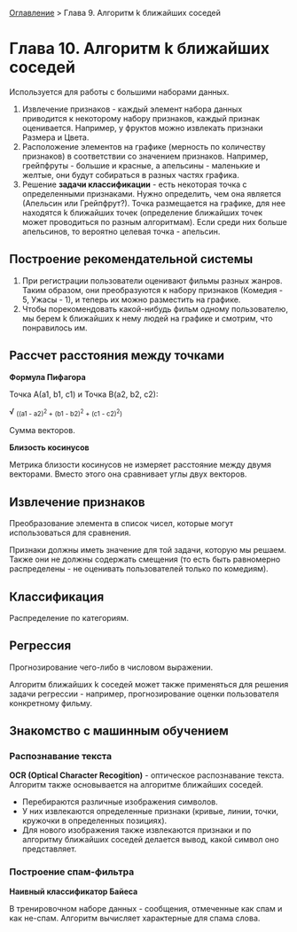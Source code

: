 [Оглавление](../../../#readme) > Глава 9. Алгоритм k ближайших соседей

# Глава 10. Алгоритм k ближайших соседей

Используется для работы с большими наборами данных.

1. Извлечение признаков - каждый элемент набора данных приводится к некоторому набору признаков, каждый признак оценивается. Например, у фруктов можно извлекать признаки Размера и Цвета.
2. Расположение элементов на графике (мерность по количеству признаков) в соответствии со значением признаков. Например, грейпфруты - большие и красные, а апельсины - маленькие и желтые, они будут собираться в разных частях графика.
3. Решение **задачи классификации** - есть некоторая точка с определенными признаками. Нужно определить, чем она является (Апельсин или Грейпфрут?). Точка размещается на графике, для нее находятся k ближайших точек (определение ближайших точек может проводиться по разным алгоритмам). Если среди них больше апельсинов, то вероятно целевая точка - апельсин.

## Построение рекомендательной системы

1. При регистрации пользователи оценивают фильмы разных жанров. Таким образом, они преобразуются к набору признаков (Комедия - 5, Ужасы - 1), и теперь их можно разместить на графике.
2. Чтобы порекомендовать какой-нибудь фильм одному пользователю, мы берем k ближайших к нему людей на графике и смотрим, что понравилось им.

## Рассчет расстояния между точками

**Формула Пифагора**

Точка А(a1, b1, c1) и Точка B(a2, b2, c2):

√ <sub>((a1 - a2)<sup>2</sup> + (b1 - b2)<sup>2</sup> + (c1 - c2)<sup>2</sup>)</sub>

Сумма векторов.

**Близость косинусов**

Метрика близости косинусов не измеряет расстояние между двумя векторами. Вместо этого она сравнивает углы двух векторов.

## Извлечение признаков

Преобразование элемента в список чисел, которые могут использоваться для сравнения.

Признаки должны иметь значение для той задачи, которую мы решаем. Также они не должны содержать смещения (то есть быть равномерно распределены - не оценивать пользователей только по комедиям).


## Классификация

Распределение по категориям.

## Регрессия

Прогнозирование чего-либо в числовом выражении.

Алгоритм ближайших k соседей может также применяться для решения задачи регрессии - например, прогнозирование оценки пользователя конкретному фильму.

## Знакомство с машинным обучением

### Распознавание текста

**OCR (Optical Character Recogition)** - оптическое распознавание текста. Алгоритм также основывается на алгоритме ближайших соседей.

* Перебираются различные изображения символов.
* У них извлекаются определенные признаки (кривые, линии, точки, кружочки в определенных позициях).
* Для нового изображения также извлекаются признаки и по алгоритму ближайших соседей делается вывод, какой символ оно представляет.

### Построение спам-фильтра

**Наивный классификатор Байеса**

В тренировочном наборе данных - сообщения, отмеченные как спам и как не-спам. Алгоритм вычисляет характерные для спама слова.